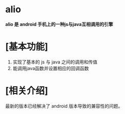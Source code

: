 alio
====

**alio 是 android 手机上的一种js与java互相调用的引擎**

[基本功能]
====

   1.  实现了基本的 js 与 java 之间的调用和传值
   2.  能调用java函数并设置相应的回调函数

[相关介绍]
====

   最新的版本已经解决了 android 版本导致的兼容性的问题。
